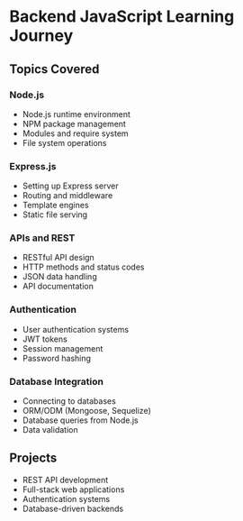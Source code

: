 # Backend JavaScript Learning Journey

## Topics Covered

### Node.js

- Node.js runtime environment
- NPM package management
- Modules and require system
- File system operations

### Express.js

- Setting up Express server
- Routing and middleware
- Template engines
- Static file serving

### APIs and REST

- RESTful API design
- HTTP methods and status codes
- JSON data handling
- API documentation

### Authentication

- User authentication systems
- JWT tokens
- Session management
- Password hashing

### Database Integration

- Connecting to databases
- ORM/ODM (Mongoose, Sequelize)
- Database queries from Node.js
- Data validation

## Projects

- REST API development
- Full-stack web applications
- Authentication systems
- Database-driven backends
